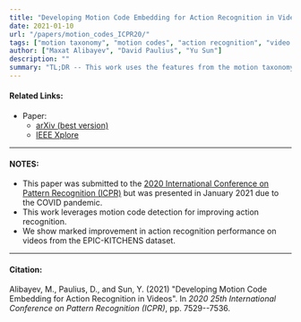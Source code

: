 ```yaml
---
title: "Developing Motion Code Embedding for Action Recognition in Videos"
date: 2021-01-10
url: "/papers/motion_codes_ICPR20/"
tags: ["motion taxonomy", "motion codes", "action recognition", "video understanding"]
author: ["Maxat Alibayev", "David Paulius", "Yu Sun"]
description: ""
summary: "TL;DR -- This work uses the features from the motion taxonomy to improve action recognition on egocentric videos from the EPIC-KITCHENS dataset. This is done by integrating motion code detection for action sequences."
---
```


#### Related Links:

+ Paper:
  + [arXiv (best version)](https://arxiv.org/abs/2012.05438)
  + [IEEE Xplore](https://ieeexplore.ieee.org/abstract/document/9413030/)

---

#### NOTES:

+ This paper was submitted to the [2020 International Conference on Pattern Recognition (ICPR)](https://micc.unifi.it/icpr2020/) but was presented in January 2021 due to the COVID pandemic.
+ This work leverages motion code detection for improving action recognition.
+ We show marked improvement in action recognition performance on videos from the EPIC-KITCHENS dataset.

---

#### Citation:

Alibayev, M., Paulius, D., and Sun, Y. (2021) "Developing Motion Code Embedding for Action Recognition in Videos". In *2020 25th International Conference on Pattern Recognition (ICPR)*, pp. 7529--7536.